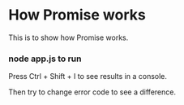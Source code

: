 # How Promise works

This is to show how Promise works.

### node app.js to run

Press Ctrl + Shift + I to see results in a console.

Then try to change error code to see a difference.
